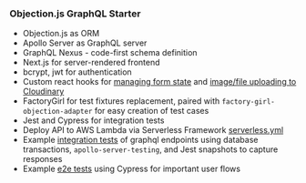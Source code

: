 ### Objection.js GraphQL Starter

- Objection.js as ORM
- Apollo Server as GraphQL server
- GraphQL Nexus - code-first schema definition
- Next.js for server-rendered frontend
- bcrypt, jwt for authentication
- Custom react hooks for [managing form state](https://github.com/yoongfook/objection-js-graphql-starter/blob/master/web/hooks/use-form.js) and [image/file uploading to Cloudinary](https://github.com/yoongfook/objection-js-graphql-starter/blob/master/web/hooks/use-upload.js)
- FactoryGirl for test fixtures replacement, paired with `factory-girl-objection-adapter`
  for easy creation of test cases
- Jest and Cypress for integration tests
- Deploy API to AWS Lambda via Serverless Framework [serverless.yml](https://github.com/yoongfook/objection-js-graphql-starter/tree/master/api/serverless.yml)
- Example [integration tests](https://github.com/yoongfook/objection-js-graphql-starter/tree/master/api/test/integration) of graphql endpoints using database transactions, `apollo-server-testing`, and Jest snapshots to capture responses
- Example [e2e tests](https://github.com/yoongfook/objection-js-graphql-starter/tree/master/api/cypress/integration) using Cypress for important user flows
